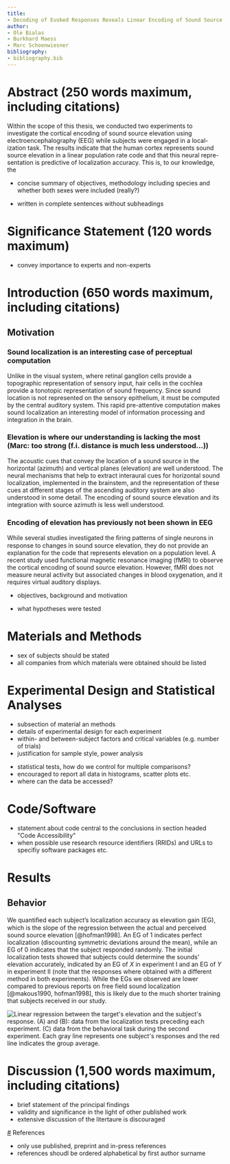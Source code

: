 ```yaml
---
title:
- Decoding of Evoked Responses Reveals Linear Encoding of Sound Source Elevation in Human Cortex
author:
- Ole Bialas
- Burkhard Maess
- Marc Schoenwiesner
bibliography: 
- bibliography.bib
---
```


# Abstract (250 words maximum, including citations)
Within the scope of this thesis, we conducted two
experiments to investigate the cortical encoding of sound source elevation
using electroencephalography (EEG) while subjects were engaged in a local-
ization task. The results indicate that the human cortex represents sound
source elevation in a linear population rate code and that this neural repre-
sentation is predictive of localization accuracy. This is, to our knowledge, the

- concise summary of objectives, methodology including species and whether both sexes were included (really?)
<!-- Do we really need to make it explicit that both sexes where studies? Seems kinda irrelevant -->
<!-- Marc: It's the Zeitgeist; just state why it is not relevant in this case or do a statistical test for any sex differences; see commentary in https://www.nature.com/articles/d41586-022-02919-x -->
- written in complete sentences without subheadings

# Significance Statement (120 words maximum)
- convey importance to experts and non-experts

# Introduction (650 words maximum, including citations)

## Motivation

### Sound localization is an interesting case of perceptual computation
Unlike in the visual system, where retinal ganglion cells provide
a topographic representation of sensory input, hair cells in the cochlea
provide a tonotopic representation of sound frequency. Since sound location
is not represented on the sensory epithelium, it must be computed by the
central auditory system. This rapid pre-attentive computation makes sound
localization an interesting model of information processing and integration in the brain.

### Elevation is where our understanding is lacking the most (Marc: too strong (f.i. distance is much less understood...))
The acoustic cues that convey the location of a sound source in the horizontal (azimuth) and
vertical planes (elevation) are well understood. The neural mechanisms that help to extract
interaural cues for horizontal sound localization, implemented in the brainstem, and the
representation of these cues at different stages of the ascending auditory system are also
understood in some detail. The encoding of sound source elevation and its integration with
source azimuth is less well understood.

### Encoding of elevation has previously not been shown in EEG
While several studies investigated the ﬁring patterns of single neurons in response to
changes in sound source elevation, they do not provide an explanation for the code that
represents elevation on a population level. A recent study used functional magnetic resonance
imaging (fMRI) to observe the cortical encoding of sound source elevation. However, fMRI does
not measure neural activity but associated changes in blood oxygenation, and it requires
virtual auditory displays.


- objectives, background and motivation

- what hypotheses were tested

# Materials and Methods
- sex of subjects should be stated
- all companies from which materials were obtained should be listed

# Experimental Design and Statistical Analyses
- subsection of material an methods
- details of experimental design for each experiment
- within- and between-subject factors and critical variables (e.g. number of trials)
- justification for sample style, power analysis
<!-- We didn't do a power analysis during planning, should be do one now? -->
- statistical tests, how do we control for multiple comparisons?
- encouraged to report all data in histograms, scatter plots etc.
- where can the data be accessed?

# Code/Software
- statement about code central to the conclusions in section headed "Code Accessibility"
- when possible use research resource identifiers (RRIDs) and URLs to specifiy software packages etc.

# Results
<!-- Should we organize results by kind of data / analysis (e.g. behavior, decoding etc.) or by experiment? I think kind of data/analysis makes more sense because otherwise we would have a really short section for Experiment I and really long section for Experiment II -->

## Behavior
We quantiﬁed each subject’s localization accuracy as elevation gain (EG), which is the slope of the regression between the actual and perceived sound source elevation [@hofman1998]. An EG of 1 indicates perfect localization (discounting symmetric deviations around the mean), while an EG of 0 indicates that the subject responded randomly. The initial localization tests showed that subjects could determine the sounds' elevation accurately, indicated by an EG of $X$ in experiment I and an EG of $Y$ in experiment II (note that the responses where obtained with a different method in both experiments). While the EGs we observed are lower compared to previous reports on free field sound localization [@makous1990, hofman1998], this is likely due to the much shorter training that subjects received in our study.

![Linear regression between the target's elevation and the subject's response. (A) and (B): data from the localization tests preceding each experiment. (C) data from the behavioral task during the second experiment. Each gray line represents one subject's responses and the red line indicates the
group average.](figures/eg.png)


# Discussion (1,500 words maximum, including citations)
- brief statement of the principal findings
- validity and significance in the light of other published work
- extensive discussion of the litertaure is discouraged

[#](#) References
- only use published, preprint and in-press references
- references shoudl be ordered alphabetical by first author surname
